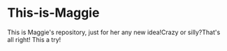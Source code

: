 # This-is-Maggie
This is Maggie's repository, just for her any new idea!Crazy or silly?That's all right!
This a try!
